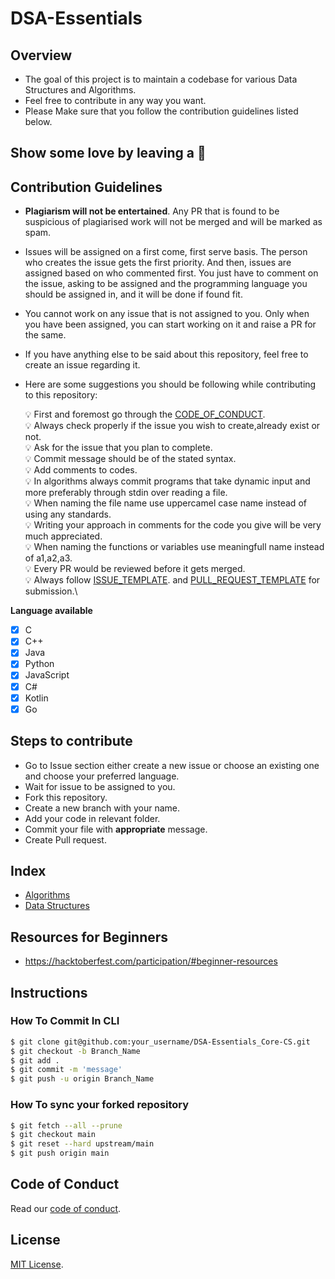 # DSA-Essentials

## **Overview**

- The goal of this project is to maintain a codebase for various Data Structures and Algorithms.
- Feel free to contribute in any way you want.
- Please Make sure that you follow the contribution guidelines listed below.

## **Show some love by leaving a :star2:**

## **Contribution Guidelines**

- **Plagiarism will not be entertained**. Any PR that is found to be suspicious of plagiarised work will not be merged and will be marked as spam.

- Issues will be assigned on a first come, first serve basis. The person who creates the issue gets the first priority. And then, issues are assigned based on who commented first. You just have to comment on the issue, asking to be assigned and the programming language you should be assigned in, and it will be done if found fit.

- You cannot work on any issue that is not assigned to you. Only when you have been assigned, you can start working on it and raise a PR for the same.

- If you have anything else to be said about this repository, feel free to create an issue regarding it.

- Here are some suggestions you should be following while contributing to this repository:

    :bulb: First and foremost go through the [CODE_OF_CONDUCT](https://github.com/Jatin-Shihora/DSA-Essentials/blob/main/CODE_OF_CONDUCT.md).\
    :bulb: Always check properly if the issue you wish to create,already exist or not.\
    :bulb:  Ask for the issue that you plan to complete.\
    :bulb:  Commit message should be of the stated syntax.\
    :bulb:  Add comments to codes.\
    :bulb:  In algorithms always commit programs that take dynamic input and more preferably through stdin over reading a file.\
    :bulb:  When naming the file name use uppercamel case name instead of using any standards.\
    :bulb:  Writing your approach in comments for the code you give will be very much appreciated.\
    :bulb:  When naming the functions or variables use meaningfull name instead of a1,a2,a3.\
    :bulb:  Every PR would be reviewed before it gets merged.\
    :bulb: 	Always follow [ISSUE_TEMPLATE](/ISSUE_TEMPLATE.md). and [PULL_REQUEST_TEMPLATE](/PULL_REQUEST_TEMPLATE.md) for submission.\


**Language available**

- [x] C
- [x] C++
- [x] Java
- [x] Python
- [x] JavaScript
- [x] C#
- [x] Kotlin
- [x] Go

## **Steps to contribute**

- Go to Issue section either create a new issue or choose an existing one and choose your preferred language.
- Wait for issue to be assigned to you.
- Fork this repository.
- Create a new branch with your name.
- Add your code in relevant folder.
- Commit your file with **appropriate** message.
- Create Pull request.

## **Index**

- [Algorithms](https://github.com/Jatin-Shihora/DSA-Essentials/tree/main/Algorithms)
- [Data Structures](https://github.com/Jatin-Shihora/DSA-Essentials/tree/main/Data_Structures)

## **Resources for Beginners**
- https://hacktoberfest.com/participation/#beginner-resources

## **Instructions**

### How To Commit In CLI

```sh
$ git clone git@github.com:your_username/DSA-Essentials_Core-CS.git
$ git checkout -b Branch_Name
$ git add .
$ git commit -m 'message'
$ git push -u origin Branch_Name

```

### How To sync your forked repository

```sh
$ git fetch --all --prune
$ git checkout main
$ git reset --hard upstream/main
$ git push origin main

```

## Code of Conduct

Read our [code of conduct](/CODE_OF_CONDUCT.md).

## License

[MIT License](/LICENSE).



